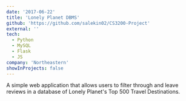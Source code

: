 ```yaml
---
date: '2017-06-22'
title: 'Lonely Planet DBMS'
github: 'https://github.com/salekin02/CS3200-Project'
external: ''
tech:
  - Python
  - MySQL
  - Flask
  - JS
company: 'Northeastern'
showInProjects: false
---
```


A simple web application that allows users to filter through and leave reviews in a database of Lonely Planet's Top 500 Travel Destinations.
